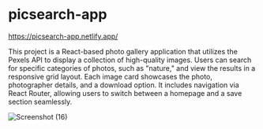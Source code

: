 # picsearch-app

https://picsearch-app.netlify.app/

This project is a React-based photo gallery application that utilizes the Pexels API to display a collection of high-quality images. Users can search for specific categories of photos, such as "nature," and view the results in a responsive grid layout. Each image card showcases the photo, photographer details, and a download option. It includes navigation via React Router, allowing users to switch between a homepage and a save section seamlessly.

![Screenshot (16)](https://github.com/user-attachments/assets/83f462c0-7651-4ccc-8de0-00882b240eff)
